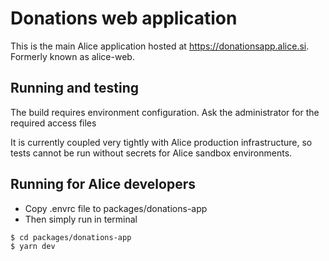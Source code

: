# Donations web application

This is the main Alice application hosted at https://donationsapp.alice.si.
Formerly known as alice-web.

## Running and testing

The build requires environment configuration. 
Ask the administrator for the required access files

It is currently coupled very tightly with Alice production infrastructure,
so tests cannot be run without secrets for Alice sandbox environments.

## Running for Alice developers
- Copy .envrc file to packages/donations-app
- Then simply run in terminal
```sh
$ cd packages/donations-app
$ yarn dev
```
